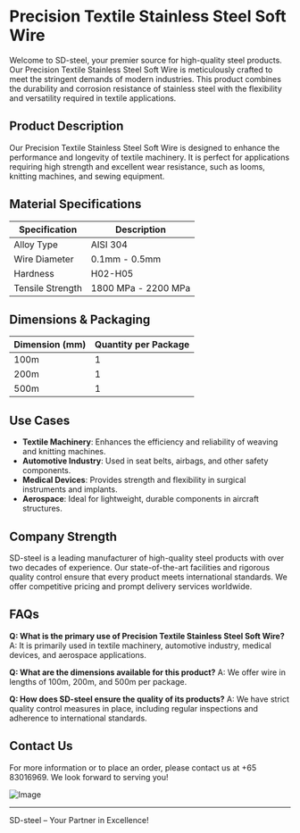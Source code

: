 # Precision Textile Stainless Steel Soft Wire

Welcome to SD-steel, your premier source for high-quality steel products. Our Precision Textile Stainless Steel Soft Wire is meticulously crafted to meet the stringent demands of modern industries. This product combines the durability and corrosion resistance of stainless steel with the flexibility and versatility required in textile applications.

## Product Description

Our Precision Textile Stainless Steel Soft Wire is designed to enhance the performance and longevity of textile machinery. It is perfect for applications requiring high strength and excellent wear resistance, such as looms, knitting machines, and sewing equipment.

## Material Specifications

| Specification | Description |
|---------------|-------------|
| Alloy Type    | AISI 304    |
| Wire Diameter | 0.1mm - 0.5mm |
| Hardness      | H02-H05     |
| Tensile Strength | 1800 MPa - 2200 MPa |

## Dimensions & Packaging

| Dimension (mm) | Quantity per Package |
|----------------|----------------------|
| 100m            | 1                    |
| 200m            | 1                    |
| 500m            | 1                    |

## Use Cases

- **Textile Machinery**: Enhances the efficiency and reliability of weaving and knitting machines.
- **Automotive Industry**: Used in seat belts, airbags, and other safety components.
- **Medical Devices**: Provides strength and flexibility in surgical instruments and implants.
- **Aerospace**: Ideal for lightweight, durable components in aircraft structures.

## Company Strength

SD-steel is a leading manufacturer of high-quality steel products with over two decades of experience. Our state-of-the-art facilities and rigorous quality control ensure that every product meets international standards. We offer competitive pricing and prompt delivery services worldwide.

## FAQs

**Q: What is the primary use of Precision Textile Stainless Steel Soft Wire?**
A: It is primarily used in textile machinery, automotive industry, medical devices, and aerospace applications.

**Q: What are the dimensions available for this product?**
A: We offer wire in lengths of 100m, 200m, and 500m per package.

**Q: How does SD-steel ensure the quality of its products?**
A: We have strict quality control measures in place, including regular inspections and adherence to international standards.

## Contact Us

For more information or to place an order, please contact us at +65 83016969. We look forward to serving you!

![Image](https://github.com/user-attachments/assets/2567258e-e124-4816-932d-1809bd27ef0b)

---

SD-steel – Your Partner in Excellence!